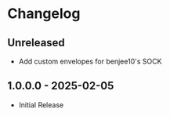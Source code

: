 # Changelog

## Unreleased

* Add custom envelopes for benjee10's SOCK

## 1.0.0.0 - 2025-02-05

* Initial Release